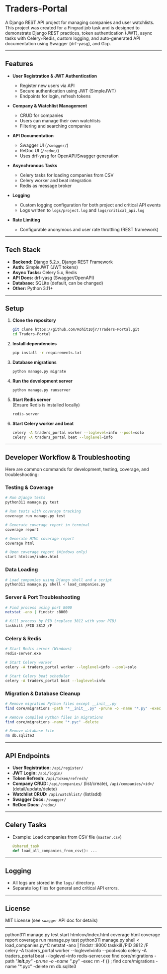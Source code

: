 # Traders-Portal

A Django REST API project for managing companies and user watchlists.  
This project was created for a Fingrad job task and is designed to demonstrate Django REST practices, token authentication (JWT), async tasks with Celery+Redis, custom logging, and auto-generated API documentation using Swagger (drf-yasg), and Gcp.

---

## Features

- **User Registration & JWT Authentication**  
  - Register new users via API
  - Secure authentication using JWT (SimpleJWT)
  - Endpoints for login, refresh tokens

- **Company & Watchlist Management**  
  - CRUD for companies
  - Users can manage their own watchlists
  - Filtering and searching companies

- **API Documentation**  
  - Swagger UI (`/swagger/`)
  - ReDoc UI (`/redoc/`)
  - Uses drf-yasg for OpenAPI/Swagger generation

- **Asynchronous Tasks**  
  - Celery tasks for loading companies from CSV
  - Celery worker and beat integration
  - Redis as message broker

- **Logging**  
  - Custom logging configuration for both project and critical API events
  - Logs written to `logs/project.log` and `logs/critical_api.log`

- **Rate Limiting**  
  - Configurable anonymous and user rate throttling (REST framework)

---

## Tech Stack

- **Backend:** Django 5.2.x, Django REST Framework
- **Auth:** SimpleJWT (JWT tokens)
- **Async Tasks:** Celery 5.x, Redis
- **API Docs:** drf-yasg (Swagger/OpenAPI)
- **Database:** SQLite (default, can be changed)
- **Other:** Python 3.11+

---

## Setup

1. **Clone the repository**
   ```sh
   git clone https://github.com/Rohit10jr/Traders-Portal.git
   cd Traders-Portal
   ```

2. **Install dependencies**
   ```sh
   pip install -r requirements.txt
   ```

3. **Database migrations**
   ```sh
   python manage.py migrate
   ```

4. **Run the development server**
   ```sh
   python manage.py runserver
   ```

5. **Start Redis server**  
   (Ensure Redis is installed locally)
   ```sh
   redis-server
   ```

6. **Start Celery worker and beat**
   ```sh
   celery -A traders_portal worker --loglevel=info --pool=solo
   celery -A traders_portal beat --loglevel=info
   ```

---

## Developer Workflow & Troubleshooting

Here are common commands for development, testing, coverage, and troubleshooting:

### Testing & Coverage

```sh
# Run Django tests
python311 manage.py test

# Run tests with coverage tracking
coverage run manage.py test

# Generate coverage report in terminal
coverage report

# Generate HTML coverage report
coverage html

# Open coverage report (Windows only)
start htmlcov/index.html
```

### Data Loading

```sh
# Load companies using Django shell and a script
python311 manage.py shell < load_companies.py
```

### Server & Port Troubleshooting

```sh
# Find process using port 8000
netstat -ano | findstr :8000

# Kill process by PID (replace 3812 with your PID)
taskkill /PID 3812 /F
```

### Celery & Redis

```sh
# Start Redis server (Windows)
redis-server.exe

# Start Celery worker
celery -A traders_portal worker --loglevel=info --pool=solo

# Start Celery beat scheduler
celery -A traders_portal beat --loglevel=info
```

### Migration & Database Cleanup

```sh
# Remove migration Python files except __init__.py
find core/migrations -path "*__init__.py" -prune -o -name "*.py" -exec rm -f {} \;

# Remove compiled Python files in migrations
find core/migrations -name "*.pyc" -delete

# Remove database file
rm db.sqlite3
```

---

## API Endpoints

- **User Registration:** `/api/register/`
- **JWT Login:** `/api/login/`
- **Token Refresh:** `/api/token/refresh/`
- **Company CRUD:** `/api/companies/` (list/create), `/api/companies/<id>/` (detail/update/delete)
- **Watchlist CRUD:** `/api/watchlist/` (list/add)
- **Swagger Docs:** `/swagger/`
- **ReDoc Docs:** `/redoc/`

---

## Celery Tasks

- Example: Load companies from CSV file (`master.csv`)
  ```python
  @shared_task
  def load_all_companies_from_csv(): ...
  ```

---

## Logging

- All logs are stored in the `logs/` directory.
- Separate log files for general and critical API errors.

---

## License

MIT License (see `swagger` API doc for details)

---

<!--
## Links

- [Swagger UI](http://localhost:8000/swagger/)
- [ReDoc UI](http://localhost:8000/redoc/)
- [GitHub Repository](https://github.com/Rohit10jr/Traders-Portal)

---

## Contact

For support or questions, email: support@tradebrain.com
 -->





















<!--  -->
python311 manage.py test
start htmlcov/index.html
coverage html 
coverage report
coverage run manage.py test
python311 manage.py shell < load_companies.py^C
netstat -ano | findstr :8000
taskkill /PID 3812 /F
celery -A traders_portal worker --loglevel=info --pool=solo
celery -A traders_portal beat --loglevel=info
redis-server.exe
find core/migrations -path "*__init__.py" -prune -o -name "*.py" -exec rm -f {} \;
find core/migrations -name "*.pyc" -delete
rm db.sqlite3

